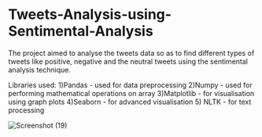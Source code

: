 # Tweets-Analysis-using-Sentimental-Analysis
The project aimed to analyse the tweets data so as to find different types of tweets like positive, negative and the neutral tweets using the sentimental analysis technique.

Libraries used:
1)Pandas - used for data preprocessing
2)Numpy - used for performing mathematical operations on array
3)Matplotlib - for visualisation using graph plots
4)Seaborn - for advanced visualisation
5) NLTK - for text processing

![Screenshot (19)](https://github.com/Kunalsrp/Tweets-Analysis-using-Sentimental-Analysis/assets/114215678/3327ef70-3170-446a-a26b-e7baf36f64b2)


